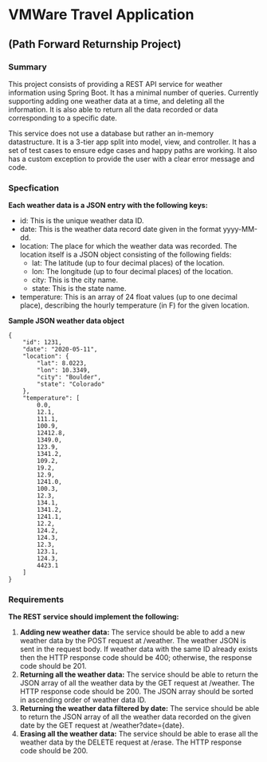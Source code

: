 # VMWare Travel Application 
## (Path Forward Returnship Project)

### Summary
This project consists of providing a REST API service for weather information using Spring Boot.  It has a minimal number of 
queries. Currently supporting adding one weather data at a time, and deleting all the information.  It is also able to
return all the data recorded or data corresponding to a specific date.

This service does not use a database but rather an in-memory datastructure.  It is a 3-tier app split into model, view, and controller.
It has a set of test cases to ensure edge cases and happy paths are working.  It also has a custom exception to provide the 
user with a clear error message and code.

### Specfication
**Each weather data is a JSON entry with the following keys:**

- id: This is the unique weather data ID.
- date: This is the weather data record date given in the format yyyy-MM-dd.
- location: The place for which the weather data was recorded. The location itself is a JSON object consisting of the following fields:
    - lat: The latitude (up to four decimal places) of the location.
    - lon: The longitude (up to four decimal places) of the location.
    - city: This is the city name.
    - state: This is the state name.
- temperature: This is an array of 24 float values (up to one decimal place), describing the hourly temperature (in F) for the given location.


**Sample JSON weather data object**

    {
        "id": 1231,
        "date": "2020-05-11",
        "location": {
            "lat": 8.0223,
            "lon": 10.3349,
            "city": "Boulder",
            "state": "Colorado"
        },
        "temperature": [
            0.0,
            12.1,
            111.1,
            100.9,
            12412.8,
            1349.0,
            123.9,
            1341.2,
            109.2,
            19.2,
            12.9,
            1241.0,
            100.3,
            12.3,
            134.1,
            1341.2,
            1241.1,
            12.2,
            124.2,
            124.3,
            12.3,
            123.1,
            124.3,
            4423.1
        ]
    }
    
### Requirements
**The REST service should implement the following:**

1. **Adding new weather data:** The service should be able to add a new weather data by the POST request at /weather. The weather JSON is sent in the request body. If weather data with the same ID already exists then the HTTP response code should be 400; otherwise, the response code should be 201.
2. **Returning all the weather data:** The service should be able to return the JSON array of all the weather data by the GET request at /weather. The HTTP response code should be 200. The JSON array should be sorted in ascending order of weather data ID.
3. **Returning the weather data filtered by date:** The service should be able to return the JSON array of all the weather data recorded on the given date by the GET request at /weather?date={date}.
4. **Erasing all the weather data:** The service should be able to erase all the weather data by the DELETE request at /erase. The HTTP response code should be 200.



